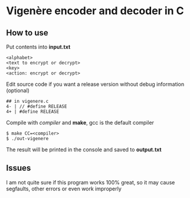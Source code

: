 # Vigenère encoder and decoder in C

## How to use

Put contents into **input.txt**

```
<alphabet>
<text to encrypt or decrypt>
<key>
<action: encrypt or decrypt>
```

Edit source code if you want a release version
without debug information (optional)

```
## in vigenere.c
4- | // #define RELEASE
4+ | #define RELEASE
```

Compile with *compiler* and **make**,
gcc is the default compiler

```
$ make CC=<compiler>
$ ./out-vigenere
```

The result will be printed in the console and saved to **output.txt**

## Issues

I am not quite sure if this program works 100% great, so
it may cause segfaults, other errors or even work improperly
